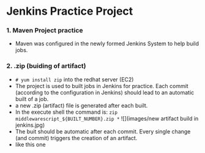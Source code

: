 # Jenkins Practice Project

### 1. Maven Project practice
* Maven was configured in the newly formed Jenkins System to help build jobs.

### 2. .zip (buiding of artifact)
* `# yum install zip` into the redhat server (EC2)
* The project is used to built jobs in Jenkins for practice. Each commit (according to the configuration in Jenkins) should lead to an automatic built of a job.
* a new .zip (artifact) file is generated after each built.
* In the execute shell the command is: `zip middlewarescript_${BUILT_NUMBER}.zip *`
![](images/new artifact build in jenkins.jpg)
* The buit should be automatic after each commit. Every single change (and commit) triggers the creation of an artifact.
* like this one
